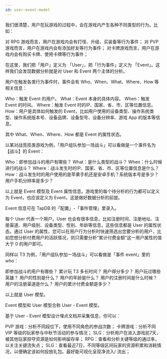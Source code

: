 ```yaml
---
id: user-event-model
---
```


我们很清楚，用户在玩游戏的过程中，会在游戏内产生各种不同类型的行为。比如：

对 RPG 游戏而言，用户在游戏内会有打怪、升级、买装备等行为事件；
对 PVP 游戏而言，用户在游戏内会有添加好友等行为事件；
对卡牌游戏而言，用户在游戏内会有购买卡牌、使用卡牌等行为事件；

在这里，我们把「用户」定义为 「User」，把「行为事件」定义为 「Event」。这样我们会发现数据分析就是对 User 和 Event 两个主体的分析。

用户在触发各类行为事件时，事件会有 Who、When、What、Where、How 等相关信息：

Who：触发 Event 的用户。
What：Event 本身的具体内容。
When：触发 Event 的时间。
Where：触发 Event 时的IP、国家、省、市、区等位置信息。
How：用户是具体如何触发的 Event，比如用户使用的设备类型、操作系统类型、操作系统版本号、设备品牌、设备型号、设备分辨率、游戏 App 的版本等信息。

其中 What、When、Where、How 都是 Event 的属性状态。

以某对战竞技类游戏为例，「用户组队参加一场战斗」可以看做是一个事件名为【战斗】的 Event：

Who：即参加战斗的用户有哪些？
What：是什么类型的战斗？
When：什么时候进行的战斗？
Where：战斗发生时的IP、国家、省、市、区等位置信息是什么？
How：战斗发生时的用户使用的是苹果手机还是安卓手机？系统版本号是多少？用户手机分辨率是多少？

以上就是 Event 模型及 Event 属性信息。游戏里的每个待分析的行为都可以定义为 Event，也应该定义为 Event，这是做好数据分析的前提。

Event 信息可在 TapDB 的「配置」-「事件管理」里录入。

每个 User 代表一个用户。User 也会有很多信息，比如注册时间、注册地址、注册渠道、用户级别、设备类型、性别、年龄等信息，这些信息都是 User 的属性状态。通过 User 的属性，您可以在用户行为分析时快速筛选出您要分析的用户，比如您想分析付费用户的活跃情况，则只需要分析“累计付费金额”这一用户属性的值大于 0 的用户即可。

同样以 T3 为例，「用户组队参加一场战斗」可以看做是「事件 event」里的 who：

即参加战斗的用户有哪些？
累计玩 T3 多长时间？
用户得分多少？
用户玩过哪些英雄？
用户的性别是什么？
用户的年龄是什么？
用户的注册时间是什么时候？
用户的注册渠道是什么？
用户的累计付费金额是多少？

以上就是 User 模型。

Event 模型和 User 模型合称 User - Event 模型。

基于 User - Event 模型设计埋点文档并采集信息，你可以：

PVP 游戏：分析不同段位下，使用不同角色的参战次数；
卡牌游戏：分析不同 VIP 等级的玩家参与中秋节活动的参与情况；
SLG：分析用户在进入游戏前7天，被其他玩家掠夺资源是如何影响留存率；
RPG：查看和分析关键等级的通过率，以关注关键流失点；
SLG：查看最近7日，不同等级区间玩家的资源积累和消耗情况，以便确定该如何投放礼包。最好能可视化呈现净流入/ 流出；
